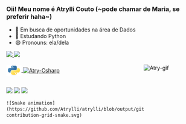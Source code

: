 ### Oii! Meu nome é Atrylli Couto (~pode chamar de Maria, se preferir haha~)

- 🔭 Em busca de oportunidades na área de Dados
- 🌱 Estudando Python
- 😄 Pronouns: ela/dela

<div>
  <a href="https://github.com/atrylli">
  <img height="180em" src="https://github-readme-stats.vercel.app/api?username=atrylli&show_icons=true&theme=radical&include_all_commits=true&count_private=true&hide=contribs"/>
  <img height="180em" src="https://github-readme-stats.vercel.app/api/top-langs/?username=atrylli&layout=compact&langs_count=16&theme=radical"/>
</div>

<div style="display: inline_block"><br>
  <img align="center" alt="Atry-Python" height="30" width="40" src="https://raw.githubusercontent.com/devicons/devicon/master/icons/python/python-original.svg">
  <img align="center" alt="Atry-Csharp" height="30" width="40" src="https://cdn.jsdelivr.net/gh/devicons/devicon/icons/mysql/mysql-original-wordmark.svg" >
          
  <img align="right" alt="Atry-gif" height="140" width="140" src="https://cdn.discordapp.com/attachments/656990779201421313/1075957553743286413/gif_atry.gif">
</div>

  ##
  
<div>
  <a href="https://instagram.com/_trylli" target="_blank"><img src="https://img.shields.io/badge/-Instagram-%23E4405F?style=for-the-badge&logo=instagram&logoColor=white" target="_blank"></a>
  <a href = "mailto:atrylli.mn@gmail.com"><img src="https://img.shields.io/badge/-Gmail-%23333?style=for-the-badge&logo=gmail&logoColor=white" target="_blank"></a>
  <a href="https://www.linkedin.com/in/atrylli-couto-45875016a" target="_blank"><img src="https://img.shields.io/badge/-LinkedIn-%230077B5?style=for-the-badge&logo=linkedin&logoColor=white" target="_blank"></a> 
  
    ![Snake animation](https://github.com/Atrylli/atrylli/blob/output/github-contribution-grid-snake.svg)
</div>
